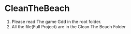 # CleanTheBeach
1. Please read The game Gdd in the root folder.
2. All the file(Full Project) are in the Clean The Beach Folder
